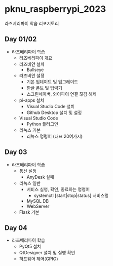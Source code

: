 # pknu_raspberrypi_2023
라즈베리파이 학습 리포지토리

## Day 01/02
- 라즈베리파이 학습
	- 라즈베리파이 개요
	- 라즈비안 설치
		- Bullseye
	- 라즈비안 설정
		- 기본 업데이트 및 업그레이드
		- 한글 폰트 및 입력기
		- 스크린세이버, 와이파이 연결 끊김 해제
	- pi-apps 설치
		- Visual Studio Code 설치
		- Github Desktop 설치 및 설정
	- Visual Studio Code
		- Python 플러그인
	- 리눅스 기본
		- 리눅스 명령어 (대표 20여가지)

## Day 03
- 라즈베리파이 학습
	- 통신 설정
		- AnyDesk 실패
	- 리눅스 일반
		- 서비스 실행, 확인, 종료하는 명령어
			- systemctl [start|stop|status] 서비스명
		- MySQL DB
		- WebServer
	- Flask 기본

## Day 04
- 라즈베리파이 학습
	- PyQt5 설치
	- QtDesigner 설치 및 실행 확인
	- 하드웨어 제어(GPIO)